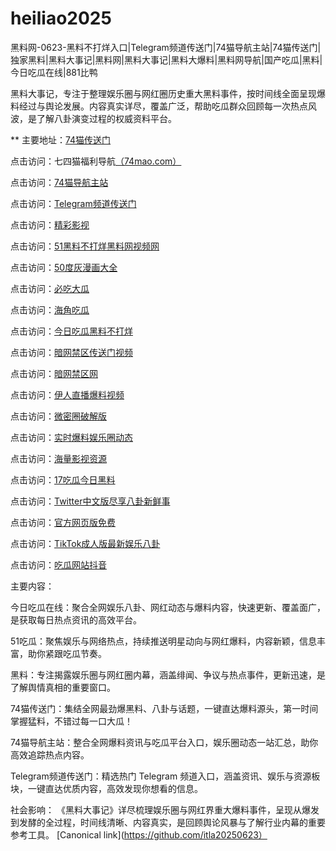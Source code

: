 # heiliao2025
黑料网-0623-黑料不打烊入口|Telegram频道传送门|74猫导航主站|74猫传送门|独家黑料|黑料大事记|黑料网|黑料大事记|黑料大爆料|黑料网导航|国产吃瓜|黑料|今日吃瓜在线|881比鸭

黑料大事记，专注于整理娱乐圈与网红圈历史重大黑料事件，按时间线全面呈现爆料经过与舆论发展。内容真实详尽，覆盖广泛，帮助吃瓜群众回顾每一次热点风波，是了解八卦演变过程的权威资料平台。

** 主要地址：<a href="https://74mao.com/">74猫传送门</a>

点击访问：七四猫福利导航<a href="https://74mao.com/">（74mao.com）</a>

点击访问：<a href="https://74mao.com/">74猫导航主站</a>

点击访问：<a href="https://74mao.com/">Telegram频道传送门</a>

点击访问：<a href="https://hj-216.pages.dev/">精彩影视</a>

点击访问：<a href="https://hj-218.pages.dev/">51黑料不打烊黑料网视频网</a>

点击访问：<a href="https://hj-219.pages.dev/">50度灰漫画大全</a>

点击访问：<a href="https://hj-224.pages.dev/">必吃大瓜</a>

点击访问：<a href="https://cg8-12.pages.dev/">海角吃瓜</a>

点击访问：<a href="https://hj-143.pages.dev/">今日吃瓜黑料不打烊</a>

点击访问：<a href="https://hj-145.pages.dev/">暗网禁区传送门视频</a>

点击访问：<a href="https://hj-149.pages.dev/">暗网禁区网</a>

点击访问：<a href="https://chiguaqunzhongde.pages.dev/">伊人直播爆料视频</a>

点击访问：<a href="https://hj-156.pages.dev/">微密圈破解版</a>

点击访问：<a href="https://hj-161.pages.dev/">实时爆料娱乐圈动态</a>

点击访问：<a href="https://hj-162.pages.dev/">海量影视资源</a>

点击访问：<a href="https://chiguaqunzhongde.pages.dev/">17吃瓜今日黑料</a>

点击访问：<a href="https://hj-170.pages.dev/">Twitter中文版尽享八卦新鲜事</a>

点击访问：<a href="https://hls-15.pages.dev/">官方网页版免费</a>

点击访问：<a href="https://hls-17.pages.dev/">TikTok成人版最新娱乐八卦</a>

点击访问：<a href="https://91chiguazhongxin.pages.dev/">吃瓜网站抖音</a>

主要内容：

今日吃瓜在线：聚合全网娱乐八卦、网红动态与爆料内容，快速更新、覆盖面广，是获取每日热点资讯的高效平台。

51吃瓜：聚焦娱乐与网络热点，持续推送明星动向与网红爆料，内容新颖，信息丰富，助你紧跟吃瓜节奏。

黑料：专注揭露娱乐圈与网红圈内幕，涵盖绯闻、争议与热点事件，更新迅速，是了解舆情真相的重要窗口。

74猫传送门：集结全网最劲爆黑料、八卦与话题，一键直达爆料源头，第一时间掌握猛料，不错过每一口大瓜！

74猫导航主站：整合全网爆料资讯与吃瓜平台入口，娱乐圈动态一站汇总，助你高效追踪热点内容。

Telegram频道传送门：精选热门 Telegram 频道入口，涵盖资讯、娱乐与资源板块，一键直达优质内容，高效发现你想看的信息。

社会影响：
《黑料大事记》详尽梳理娱乐圈与网红界重大爆料事件，呈现从爆发到发酵的全过程，时间线清晰、内容真实，是回顾舆论风暴与了解行业内幕的重要参考工具。
[Canonical link](https://github.com/itla20250623）
